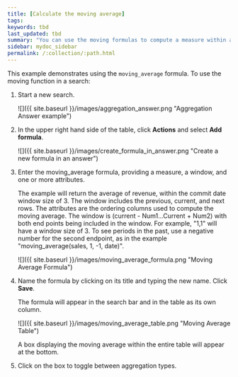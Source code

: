 ```yaml
---
title: [Calculate the moving average]
tags:
keywords: tbd
last_updated: tbd
summary: "You can use the moving formulas to compute a measure within a moving window of your data, usually defined by time."
sidebar: mydoc_sidebar
permalink: /:collection/:path.html
---
```

This example  demonstrates using the `moving_average` formula. To use the moving function in a search:

1. Start a new search.

   ![]({{ site.baseurl }}/images/aggregation_answer.png "Aggregation Answer example")

2. In the upper right hand side of the table, click **Actions** and select **Add formula**.

   ![]({{ site.baseurl }}/images/create_formula_in_answer.png "Create a new formula in an answer")

3. Enter the moving_average formula, providing a measure, a window, and one or more attributes.

    The example will return the average of revenue, within the commit date window size of 3. The window includes the previous, current, and next rows. The attributes are the ordering columns used to compute the moving average. The window is (current - Num1...Current + Num2) with both end points being included in the window. For example, "1,1" will have a window size of 3. To see periods in the past, use a negative number for the second endpoint, as in the example "moving_average(sales, 1, -1, date)".

    ![]({{ site.baseurl }}/images/moving_average_formula.png "Moving Average Formula")

4. Name the formula by clicking on its title and typing the new name. Click **Save**.

   The formula will appear in the search bar and in the table as its own column.

   ![]({{ site.baseurl }}/images/moving_average_table.png "Moving Average Table")

   A box displaying the moving average within the entire table will appear at the bottom.

5. Click on the box to toggle between aggregation types.
